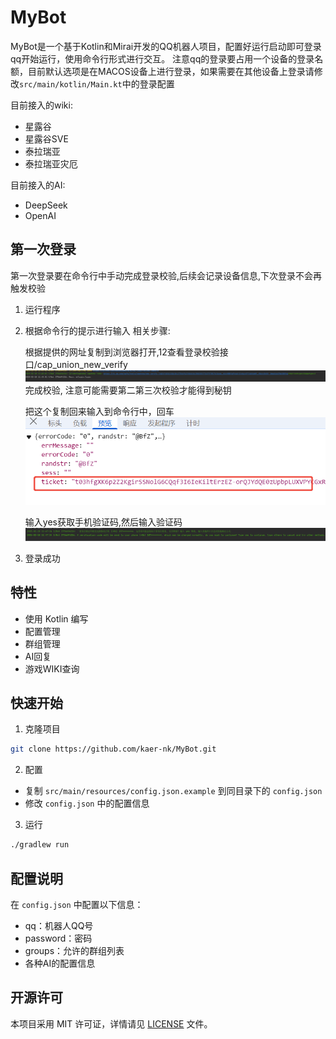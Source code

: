 # MyBot
MyBot是一个基于Kotlin和Mirai开发的QQ机器人项目，配置好运行启动即可登录qq开始运行，使用命令行形式进行交互。
注意qq的登录要占用一个设备的登录名额，目前默认选项是在MACOS设备上进行登录，如果需要在其他设备上登录请修改`src/main/kotlin/Main.kt`中的登录配置

目前接入的wiki:
- 星露谷
- 星露谷SVE
- 泰拉瑞亚
- 泰拉瑞亚灾厄

目前接入的AI:
- DeepSeek
- OpenAI

## 第一次登录
第一次登录要在命令行中手动完成登录校验,后续会记录设备信息,下次登录不会再触发校验
1. 运行程序
2. 根据命令行的提示进行输入 相关步骤:

   根据提供的网址复制到浏览器打开,12查看登录校验接口/cap_union_new_verify
   ![img.png](example/img.png)
   完成校验, 注意可能需要第二第三次校验才能得到秘钥

   把这个复制回来输入到命令行中，回车
   ![img_1.png](example/img_1.png)

   输入yes获取手机验证码,然后输入验证码
   ![img_2.png](example/img_2.png)
3. 登录成功
   


## 特性

- 使用 Kotlin 编写
- 配置管理
- 群组管理
- AI回复
- 游戏WIKI查询

## 快速开始

1. 克隆项目
```bash
git clone https://github.com/kaer-nk/MyBot.git
```

2. 配置
- 复制 `src/main/resources/config.json.example` 到同目录下的 `config.json`
- 修改 `config.json` 中的配置信息

3. 运行
```bash
./gradlew run
```

## 配置说明

在 `config.json` 中配置以下信息：
- qq：机器人QQ号
- password：密码
- groups：允许的群组列表
- 各种AI的配置信息

## 开源许可

本项目采用 MIT 许可证，详情请见 [LICENSE](LICENSE) 文件。